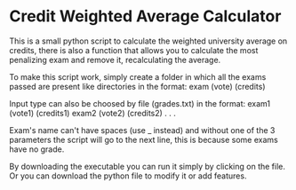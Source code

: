# Credit Weighted Average Calculator
This is a small python script to calculate the weighted university average on credits, there is also a function that allows you to calculate the most penalizing exam and remove it, recalculating the average.

To make this script work, simply create a folder in which all the exams passed are present like directories in the format:
exam (vote) (credits)

Input type can also be choosed by file (grades.txt) in the format:
exam1 (vote1) (credits1)
exam2 (vote2) (credits2)
.
.
.

Exam's name can't have spaces (use _ instead) and without one of the 3 parameters the script will go to the next line, this is because some exams have no grade.

By downloading the executable you can run it simply by clicking on the file. Or you can download the python file to modify it or add features.
